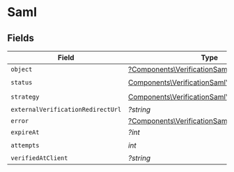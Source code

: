 # Saml


## Fields

| Field                                                                                                              | Type                                                                                                               | Required                                                                                                           | Description                                                                                                        |
| ------------------------------------------------------------------------------------------------------------------ | ------------------------------------------------------------------------------------------------------------------ | ------------------------------------------------------------------------------------------------------------------ | ------------------------------------------------------------------------------------------------------------------ |
| `object`                                                                                                           | [?Components\VerificationSamlVerificationObject](../../Models/Components/VerificationSamlVerificationObject.md)    | :heavy_minus_sign:                                                                                                 | N/A                                                                                                                |
| `status`                                                                                                           | [Components\VerificationSamlVerificationStatus](../../Models/Components/VerificationSamlVerificationStatus.md)     | :heavy_check_mark:                                                                                                 | N/A                                                                                                                |
| `strategy`                                                                                                         | [Components\VerificationSamlVerificationStrategy](../../Models/Components/VerificationSamlVerificationStrategy.md) | :heavy_check_mark:                                                                                                 | N/A                                                                                                                |
| `externalVerificationRedirectUrl`                                                                                  | *?string*                                                                                                          | :heavy_minus_sign:                                                                                                 | N/A                                                                                                                |
| `error`                                                                                                            | [?Components\VerificationSamlErrorClerkError](../../Models/Components/VerificationError.md)                        | :heavy_minus_sign:                                                                                                 | N/A                                                                                                                |
| `expireAt`                                                                                                         | *?int*                                                                                                             | :heavy_minus_sign:                                                                                                 | N/A                                                                                                                |
| `attempts`                                                                                                         | *int*                                                                                                              | :heavy_check_mark:                                                                                                 | N/A                                                                                                                |
| `verifiedAtClient`                                                                                                 | *?string*                                                                                                          | :heavy_minus_sign:                                                                                                 | N/A                                                                                                                |